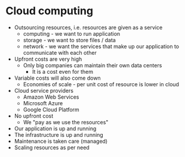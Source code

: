# Cloud computing
- Outsourcing resources, i.e. resources are given as a service
    - computing - we want to run application
    - storage - we want to store files / data
    - network - we want the services that make up our application to communicate with each other
- Upfront costs are very high
    - Only big companies can maintain their own data centers
        - It is a cost even for them
- Variable costs will also come down
    - Economies of scale - per unit cost of resource is lower in cloud
- Cloud service providers
    - Amazon Web Services
    - Microsoft Azure
    - Google Cloud Platform
- No upfront cost
    - We "pay as we use the resources"
- Our application is up and running
- The infrastructure is up and running
- Maintenance is taken care (managed)
- Scaling resources as per need

